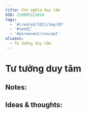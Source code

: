 ```yaml
---
title: Chủ nghĩa duy tâm
UID: 210905221014
tags:
  - '#created/2021/Sep/05'
  - '#seed🥜'
  - '#permanent/concept'
aliases:
  - Tư tưởng duy tâm
---
```

# Tư tưởng duy tâm

## Notes:


## Ideas & thoughts:
